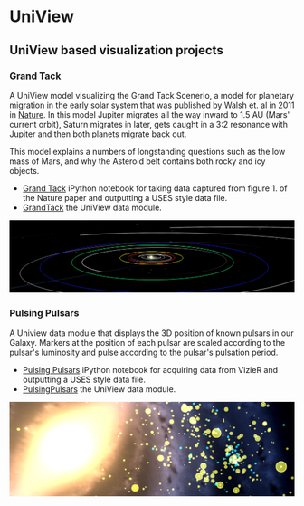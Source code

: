 UniView
=======

<h2>UniView based visualization projects</h2>
<h3>Grand Tack</h3>
A UniView model visualizing the Grand Tack Scenerio, a model for planetary migration in the early solar system that was published by Walsh et. al in 2011 in <a href=http://www.nature.com/nature/journal/v475/n7355/full/nature10201.html>Nature</a>. In this model Jupiter migrates all the way inward to 1.5 AU (Mars' current orbit), Saturn migrates in later, gets caught in a 3:2 resonance with Jupiter and then both planets migrate back out.

This model explains a numbers of longstanding questions such as the low mass of Mars, and why the Asteroid belt contains both rocky and icy objects.
<ul>
  <li>
    <a href=http://nbviewer.ipython.org/github/marksubbarao/Uniview/blob/master/Grand%20Tack.ipynb>Grand Tack</a> iPython notebook for taking data captured from figure 1. of the Nature paper and outputting a USES style data file.
  </li>
  <li>
    <a href=https://github.com/marksubbarao/Uniview/tree/master/GrandTack>GrandTack</a> the UniView data module.
  </li>
</ul>
<img src=https://raw.githubusercontent.com/marksubbarao/Uniview/master/images/GrandTackBanner.png>
<h3>Pulsing Pulsars</h3>
A Uniview data module that displays the 3D position of known pulsars in our Galaxy. Markers at the position of each pulsar are scaled according to the pulsar's luminosity and pulse according to the pulsar's pulsation period.
<ul>
  <li>
    <a href=http://nbviewer.ipython.org/github/marksubbarao/Uniview/blob/master/Pulsing%20Pulsars.ipynb>Pulsing Pulsars</a> iPython notebook for acquiring data from VizieR and outputting a USES style data file.
  </li>
  <li>
    <a href=https://github.com/marksubbarao/Uniview/tree/master/PulsingPulsars>PulsingPulsars</a> the UniView data module.
  </li>
</ul>
<img src=https://raw.githubusercontent.com/marksubbarao/Uniview/master/images/pulsar.png>
